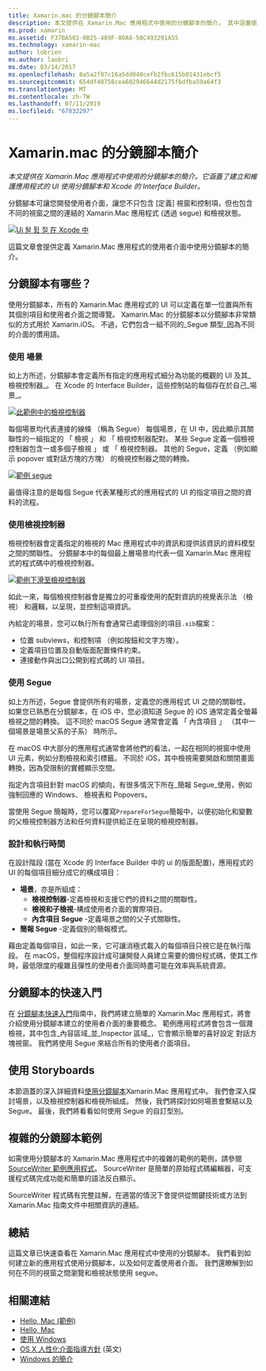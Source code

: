 ```yaml
---
title: Xamarin.mac 的分鏡腳本簡介
description: 本文提供在 Xamarin.Mac 應用程式中使用的分鏡腳本的簡介。 其中涵蓋使用分鏡腳本和 Xcode 的 Interface Builder 建立與維護應用程式的 UI。
ms.prod: xamarin
ms.assetid: F37BA503-0B25-489F-80A8-58C493291A55
ms.technology: xamarin-mac
author: lobrien
ms.author: laobri
ms.date: 03/14/2017
ms.openlocfilehash: 8a5a2f87c16a5dd040cefb2fbc615b01431ebcf5
ms.sourcegitcommit: 654df48758cea602946644d2175fbdfba59a64f3
ms.translationtype: MT
ms.contentlocale: zh-TW
ms.lasthandoff: 07/11/2019
ms.locfileid: "67832297"
---
```

# <a name="introduction-to-storyboards-in-xamarinmac"></a>Xamarin.mac 的分鏡腳本簡介

_本文提供在 Xamarin.Mac 應用程式中使用的分鏡腳本的簡介。它涵蓋了建立和維護應用程式的 UI 使用分鏡腳本和 Xcode 的 Interface Builder。_

分鏡腳本可讓您開發使用者介面，讓您不只包含 [定義] 視窗和控制項，但也包含不同的視窗之間的連結的 Xamarin.Mac 應用程式 (透過 segue) 和檢視狀態。

[![](images/intro01.png "Ui 돨 튌 절 在 Xcode 中")](images/intro01.png#lightbox)

這篇文章會提供定義 Xamarin.Mac 應用程式的使用者介面中使用分鏡腳本的簡介。

<a name="What-are-Storyboards" />

## <a name="what-are-storyboards"></a>分鏡腳本有哪些？

使用分鏡腳本，所有的 Xamarin.Mac 應用程式的 UI 可以定義在單一位置與所有其個別項目和使用者介面之間導覽。 Xamarin.Mac 的分鏡腳本以分鏡腳本非常類似的方式用於 Xamarin.iOS。 不過，它們包含一組不同的_Segue 類型_因為不同的介面的慣用語。

<a name="Working-with-Scenes" />

### <a name="working-with-scenes"></a>使用 場景

如上方所述，分鏡腳本會定義所有指定的應用程式細分為功能的概觀的 UI 及其_檢視控制器_。 在 Xcode 的 Interface Builder，這些控制站的每個存在於自己_場景_。

[![](images/intro02.png "此範例中的檢視控制器")](images/intro02.png#lightbox)

每個場景均代表連接的線條 （稱為 Segue） 每個場景，在 UI 中，因此顯示其關聯性的一組指定的 「 檢視 」 和 「 檢視控制器配對。 某些 Segue 定義一個檢視控制器包含一或多個子檢視 」 或 「 檢視控制器。 其他的 Segue，定義 （例如顯示 popover 或對話方塊的方塊） 的檢視控制器之間的轉換。 

[![](images/intro03.png "範例 segue")](images/intro03.png#lightbox)

最值得注意的是每個 Segue 代表某種形式的應用程式的 UI 的指定項目之間的資料的流程。

<a name="Working-with-View-Controllers" />

### <a name="working-with-view-controllers"></a>使用檢視控制器

檢視控制器會定義指定的檢視的 Mac 應用程式中的資訊和提供該資訊的資料模型之間的關聯性。 分鏡腳本中的每個最上層場景均代表一個 Xamarin.Mac 應用程式的程式碼中的檢視控制器。

[![](images/intro04.png "範例下滑至檢視控制器")](images/intro04.png#lightbox)

如此一來，每個檢視控制器會是獨立的可重複使用的配對資訊的視覺表示法 （檢視） 和邏輯，以呈現，並控制這項資訊。

內給定的場景，您可以執行所有會通常已處理個別的項目`.xib`檔案： 

- 位置 subviews，和控制項 （例如按鈕和文字方塊）。
- 定義項目位置及自動版面配置條件約束。
- 連接動作與出口公開到程式碼的 UI 項目。

<a name="Working-with-Segues" />

### <a name="working-with-segues"></a>使用 Segue

如上方所述，Segue 會提供所有的場景，定義您的應用程式 UI 之間的關聯性。 如果您已熟悉在分鏡腳本，在 iOS 中，您必須知道 Segue 的 iOS 通常定義全螢幕檢視之間的轉換。 這不同於 macOS Segue 通常會定義 「 內含項目 」 （其中一個場景是場景父系的子系） 時所示。

在 macOS 中大部分的應用程式通常會將他們的看法，一起在相同的視窗中使用 UI 元素，例如分割檢視和索引標籤。 不同於 iOS，其中檢視需要開啟和關閉畫面轉換，因為受限制的實體顯示空間。

指定內含項目針對 macOS 的傾向，有很多情況下所在_簡報 Segue_使用，例如強制回應的 Windows、 檢視表和 Popovers。

當使用 Segue 簡報時，您可以覆寫`PrepareForSegue`簡報中，以便初始化和變數的父檢視控制器方法和任何資料提供給正在呈現的檢視控制器。

<a name="Design-and-Run-Times" />

### <a name="design-and-run-times"></a>設計和執行時間

在設計階段 (當在 Xcode 的 Interface Builder 中的 ui 的版面配置)，應用程式的 UI 的每個項目細分成它的構成項目：

- **場景**，亦是所組成：
    - **檢視控制器**-定義檢視和支援它們的資料之間的關聯性。
    - **檢視和子檢視**-構成使用者介面的實際項目。
    - **內含項目 Segue** -定義場景之間的父子式關聯性。
- **簡報 Segue** -定義個別的簡報模式。 

藉由定義每個項目，如此一來，它可讓消極式載入的每個項目只視它是在執行階段。 在 macOS，整個程序設計成可讓開發人員建立需要的備份程式碼，使其工作時，最低限度的複雜且彈性的使用者介面同時盡可能在效率與系統資源。

<a name="Storyboard-Quick-Start" />

## <a name="storyboard-quick-start"></a>分鏡腳本的快速入門

在 [分鏡腳本快速入門](~/mac/platform/storyboards/quickstart.md)指南中，我們將建立簡單的 Xamarin.Mac 應用程式，將會介紹使用分鏡腳本建立的使用者介面的重要概念。 範例應用程式將會包含一個濺檢視，其中包含_內容區域_並_Inspector 區域_，它會顯示簡單的喜好設定 對話方塊視窗。 我們將使用 Segue 來結合所有的使用者介面項目。

<a name="Working-with-Storyboards" />

## <a name="working-with-storyboards"></a>使用 Storyboards

本節涵蓋的深入詳細資料[使用分鏡腳本](~/mac/platform/storyboards/indepth.md)Xamarin.Mac 應用程式中。 我們會深入探討場景，以及檢視控制器和檢視所組成。 然後，我們將探討如何場景會繫結以及 Segue。 最後，我們將看看如何使用 Segue 的自訂型別。 

<a name="Complex-Storyboard-Example" />

## <a name="complex-storyboard-example"></a>複雜的分鏡腳本範例

如需使用分鏡腳本的 Xamarin.Mac 應用程式中的複雜的範例的範例，請參閱[SourceWriter 範例應用程式](https://developer.xamarin.com/samples/mac/SourceWriter/)。 SourceWriter 是簡單的原始程式碼編輯器，可支援程式碼完成功能和簡單的語法反白顯示。

SourceWriter 程式碼有完整註解，在適當的情況下會提供從關鍵技術或方法到 Xamarin.Mac 指南文件中相關資訊的連結。

<a name="Summary" />

## <a name="summary"></a>總結

這篇文章已快速查看在 Xamarin.Mac 應用程式中使用的分鏡腳本。 我們看到如何建立新的應用程式使用分鏡腳本，以及如何定義使用者介面。 我們還瞭解到如何在不同的視窗之間瀏覽和檢視狀態使用 segue。


## <a name="related-links"></a>相關連結

- [Hello, Mac (範例)](https://developer.xamarin.com/samples/mac/Hello_Mac/)
- [Hello, Mac](~/mac/get-started/hello-mac.md)
- [使用 Windows](~/mac/user-interface/window.md)
- [OS X 人性化介面指導方針](https://developer.apple.com/library/mac/documentation/UserExperience/Conceptual/OSXHIGuidelines/) \(英文\)
- [Windows 的簡介](https://developer.apple.com/library/mac/documentation/Cocoa/Conceptual/WinPanel/Introduction.html#//apple_ref/doc/uid/10000031-SW1)
